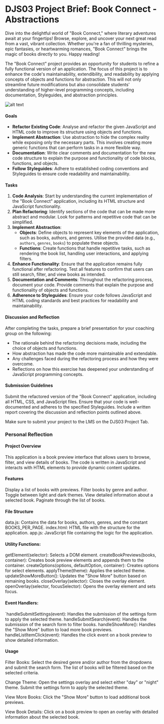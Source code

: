 # DJS03 Project Brief: Book Connect - Abstractions

Dive into the delightful world of "Book Connect," where literary adventures await at your fingertips! Browse, explore, and uncover your next great read from a vast, vibrant collection. Whether you're a fan of thrilling mysteries, epic fantasies, or heartwarming romances, "Book Connect" brings the magic of books directly to you. Happy reading! 

The "Book Connect" project provides an opportunity for students to refine a fully functional version of an application. The focus of this project is to enhance the code's maintainability, extendibility, and readability by applying concepts of objects and functions for abstraction. This will not only streamline future modifications but also consolidate students' understanding of higher-level programming concepts, including documentation, Styleguides, and abstraction principles.

![alt text](image.png)

#### Goals

- **Refactor Existing Code**: Analyse and refactor the given JavaScript and HTML code to improve its structure using objects and functions.
- **Implement Abstraction**: Use abstraction to hide the complex reality while exposing only the necessary parts. This involves creating more generic functions that can perform tasks in a more flexible way.
- **Documentation**: Write clear comments and documentation for the new code structure to explain the purpose and functionality of code blocks, functions, and objects.
- **Follow Styleguides**: Adhere to established coding conventions and Styleguides to ensure code readability and maintainability.

#### Tasks

1. **Code Analysis**: Start by understanding the current implementation of the "Book Connect" application, including its HTML structure and JavaScript functionality.
2. **Plan Refactoring**: Identify sections of the code that can be made more abstract and modular. Look for patterns and repetitive code that can be simplified.
3. **Implement Abstraction**:
   - **Objects**: Define objects to represent key elements of the application, such as books, authors, and genres. Utilise the provided data (e.g., `authors`, `genres`, `books`) to populate these objects.
   - **Functions**: Create functions that handle repetitive tasks, such as rendering the book list, handling user interactions, and applying filters.
4. **Enhance Functionality**: Ensure that the application remains fully functional after refactoring. Test all features to confirm that users can still search, filter, and view books as intended.
5. **Documentation and Comments**: Throughout the refactoring process, document your code. Provide comments that explain the purpose and functionality of objects and functions.
6. **Adherence to Styleguides**: Ensure your code follows JavaScript and HTML coding standards and best practices for readability and maintainability.

#### Discussion and Reflection

After completing the tasks, prepare a brief presentation for your coaching group on the following:
- The rationale behind the refactoring decisions made, including the choice of objects and functions.
- How abstraction has made the code more maintainable and extendable.
- Any challenges faced during the refactoring process and how they were overcome.
- Reflections on how this exercise has deepened your understanding of JavaScript programming concepts.

#### Submission Guidelines

Submit the refactored version of the "Book Connect" application, including all HTML, CSS, and JavaScript files. Ensure that your code is well-documented and adheres to the specified Styleguides. Include a written report covering the discussion and reflection points outlined above.

Make sure to submit your project to the LMS on the DJS03 Project Tab.

### Personal Reflection

#### Project Overview
This application is a book preview interface that allows users to browse, filter, and view details of books. The code is written in JavaScript and interacts with HTML elements to provide dynamic content updates.

#### Features
Display a list of books with previews.
Filter books by genre and author.
Toggle between light and dark themes.
View detailed information about a selected book.
Paginate through the list of books.

#### File Structure
data.js: Contains the data for books, authors, genres, and the constant BOOKS_PER_PAGE.
index.html: HTML file with the structure for the application.
app.js: JavaScript file containing the logic for the application.

#### Utility Functions:
getElement(selector): Selects a DOM element.
createBookPreviews(books, container): Creates book preview elements and appends them to the container.
createOptions(options, defaultOption, container): Creates options for select elements.
applyTheme(theme): Applies the selected theme.
updateShowMoreButton(): Updates the "Show More" button based on remaining books.
closeOverlay(selector): Closes the overlay element.
openOverlay(selector, focusSelector): Opens the overlay element and sets focus.

#### Event Handlers:
`handleSubmitSettings(event): Handles the submission of the settings form to apply the selected theme.
handleSubmitSearch(event): Handles the submission of the search form to filter books.
handleShowMore(): Handles the "Show More" button to load more book previews.
handleListItemClick(event): Handles the click event on a book preview to show detailed information.

#### Usage
Filter Books:
Select the desired genre and/or author from the dropdowns and submit the search form.
The list of books will be filtered based on the selected criteria.

Change Theme:
Open the settings overlay and select either "day" or "night" theme.
Submit the settings form to apply the selected theme.

View More Books:
Click the "Show More" button to load additional book previews.

View Book Details:
Click on a book preview to open an overlay with detailed information about the selected book.
